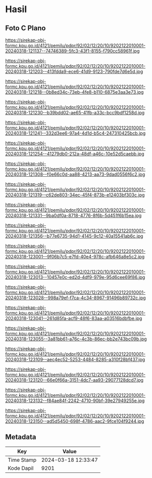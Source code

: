 # Hasil

## Foto C Plano

https://sirekap-obj-formc.kpu.go.id/4121/pemilu/pdpr/92/02/12/20/10/9202122010001-20240318-121137--74746389-5fc3-43f1-8155-f790cc58961f.jpg

https://sirekap-obj-formc.kpu.go.id/4121/pemilu/pdpr/92/02/12/20/10/9202122010001-20240318-121203--413fdda9-ece6-41d9-9123-790fde7d6e5d.jpg

https://sirekap-obj-formc.kpu.go.id/4121/pemilu/pdpr/92/02/12/20/10/9202122010001-20240318-121218--0b8ed34c-73eb-4fe8-b110-6875e3aa3e73.jpg

https://sirekap-obj-formc.kpu.go.id/4121/pemilu/pdpr/92/02/12/20/10/9202122010001-20240318-121230--b39bdd02-ae65-41fb-a33c-bcc9bdf1258d.jpg

https://sirekap-obj-formc.kpu.go.id/4121/pemilu/pdpr/92/02/12/20/10/9202122010001-20240318-121241--332d3ee6-97a4-4d1d-b5c4-247310425bcb.jpg

https://sirekap-obj-formc.kpu.go.id/4121/pemilu/pdpr/92/02/12/20/10/9202122010001-20240318-121254--41279db0-212a-48df-a46c-10e52d5caebb.jpg

https://sirekap-obj-formc.kpu.go.id/4121/pemilu/pdpr/92/02/12/20/10/9202122010001-20240318-121308--f0e66c0d-aa88-4213-aa73-9dad0556f6c2.jpg

https://sirekap-obj-formc.kpu.go.id/4121/pemilu/pdpr/92/02/12/20/10/9202122010001-20240318-121319--c62de803-34ec-45f4-873b-e12403bf303c.jpg

https://sirekap-obj-formc.kpu.go.id/4121/pemilu/pdpr/92/02/12/20/10/9202122010001-20240318-121331--9ba0df0a-8718-4776-8f6b-5d451f6b15ea.jpg

https://sirekap-obj-formc.kpu.go.id/4121/pemilu/pdpr/92/02/12/20/10/9202122010001-20240318-121356--b77e6735-94d1-4145-9c12-40a15541ab6c.jpg

https://sirekap-obj-formc.kpu.go.id/4121/pemilu/pdpr/92/02/12/20/10/9202122010001-20240318-123001--9f06b7c5-e7fd-40e4-978c-afb646a8e5c2.jpg

https://sirekap-obj-formc.kpu.go.id/4121/pemilu/pdpr/92/02/12/20/10/9202122010001-20240318-123013--10457e0c-ed2d-4df9-979e-95d6cee69f86.jpg

https://sirekap-obj-formc.kpu.go.id/4121/pemilu/pdpr/92/02/12/20/10/9202122010001-20240318-123028--998a79ef-f7ca-4c34-8967-91496b89732c.jpg

https://sirekap-obj-formc.kpu.go.id/4121/pemilu/pdpr/92/02/12/20/10/9202122010001-20240318-123041--261d85fa-acf9-48f6-83aa-a03516bdbfbe.jpg

https://sirekap-obj-formc.kpu.go.id/4121/pemilu/pdpr/92/02/12/20/10/9202122010001-20240318-123055--3a81bb61-a76c-4c3b-86ec-bb2e743bc09b.jpg

https://sirekap-obj-formc.kpu.go.id/4121/pemilu/pdpr/92/02/12/20/10/9202122010001-20240318-123109--aec4ec52-5253-4484-8285-a310f28bf437.jpg

https://sirekap-obj-formc.kpu.go.id/4121/pemilu/pdpr/92/02/12/20/10/9202122010001-20240318-123120--66e0f66a-3151-4dc7-aa93-29077128dcd7.jpg

https://sirekap-obj-formc.kpu.go.id/4121/pemilu/pdpr/92/02/12/20/10/9202122010001-20240318-123132--f84ae84f-2242-4710-90bf-39e27949255e.jpg

https://sirekap-obj-formc.kpu.go.id/4121/pemilu/pdpr/92/02/12/20/10/9202122010001-20240318-123150--ad5d5450-698f-4786-aac2-9fce104f9244.jpg


## Metadata

| Key        | Value               |
| ---------- | ------------------- |
| Time Stamp | 2024-03-18 12:33:47 |
| Kode Dapil | 9201                |



